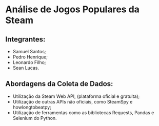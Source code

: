 # Análise de Jogos Populares da Steam

## Integrantes:
- Samuel Santos;
- Pedro Henrique;
- Leonardo Filho;
- Sean Lucas.

## Abordagens da Coleta de Dados:
- Utilização da Steam Web API, (plataforma oficial e gratuita);
- Utilização de outras APIs não oficiais, como SteamSpy e howlongtobeatpy;
- Utilização de ferramentas como as bibliotecas Requests, Pandas e Selenium do Python.
